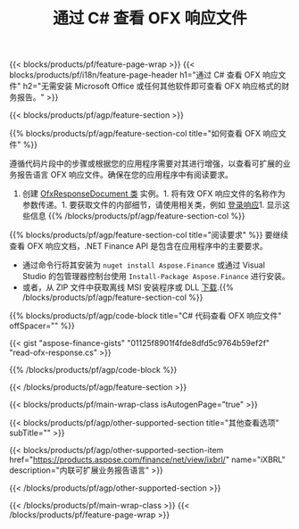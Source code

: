 ﻿---
title: 通过 C# 查看 OFX 响应文件
description: OFX 响应文件查看的示例代码。使用 API 示例代码查看基于 .NET 的应用程序中的批处理 OFX 响应文件。 
url: /zh/net/view/ofx-response/
family: finance
platformtag: net
feature: view
informat: OFX response
outformat: 
otherformats: 
---
{{< blocks/products/pf/feature-page-wrap >}}
{{< blocks/products/pf/i18n/feature-page-header h1="通过 C# 查看 OFX 响应文件" h2="无需安装 Microsoft Office 或任何其他软件即可查看 OFX 响应格式的财务报告。" >}}

{{< blocks/products/pf/agp/feature-section >}}

{{% blocks/products/pf/agp/feature-section-col title="如何查看 OFX 响应文件" %}}

遵循代码片段中的步骤或根据您的应用程序需要对其进行增强，以查看可扩展的业务报告语言 OFX 响应文件。确保在您的应用程序中有阅读要求。

1. 创建 [OfxResponseDocument 类](https://apireference.aspose.com/finance/net/aspose.finance.ofx/ofxresponsedocument) 实例。1. 将有效 OFX 响应文件的名称作为参数传递。1. 要获取文件的内部细节，请使用相关类，例如 [登录响应](https://apireference.aspose.com/finance/net/aspose.finance.ofx.signon/signonresponse)1. 显示这些信息
{{% /blocks/products/pf/agp/feature-section-col %}}

{{% blocks/products/pf/agp/feature-section-col title="阅读要求" %}}
要继续查看 OFX 响应文档，.NET Finance API 是包含在应用程序中的主要要求。 
- 通过命令行将其安装为 ```nuget install Aspose.Finance``` 或通过 Visual Studio 的包管理器控制台使用 ```Install-Package Aspose.Finance``` 进行安装。
- 或者，从 ZIP 文件中获取离线 MSI 安装程序或 DLL [下载](https://downloads.aspose.com/finance/net).{{% /blocks/products/pf/agp/feature-section-col %}}

{{% blocks/products/pf/agp/code-block title="C# 代码查看 OFX 响应文件" offSpacer="" %}}

{{< gist "aspose-finance-gists" "01125f8901f4fde8dfd5c9764b59ef2f" "read-ofx-response.cs" >}}

{{% /blocks/products/pf/agp/code-block %}}

{{< /blocks/products/pf/agp/feature-section >}}

{{< blocks/products/pf/main-wrap-class isAutogenPage="true" >}}

{{< blocks/products/pf/agp/other-supported-section title="其他查看选项" subTitle="" >}}

{{< blocks/products/pf/agp/other-supported-section-item href="https://products.aspose.com/finance/net/view/ixbrl/" name="iXBRL" description="内联可扩展业务报告语言" >}}

{{< /blocks/products/pf/agp/other-supported-section >}}

{{< /blocks/products/pf/main-wrap-class >}}
{{< /blocks/products/pf/feature-page-wrap >}}